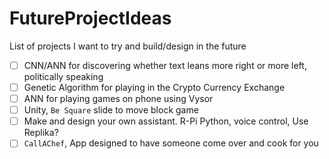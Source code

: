 # FutureProjectIdeas
List of projects I want to try and build/design in the future

- [ ] CNN/ANN for discovering whether text leans more right or more left, politically speaking
- [ ] Genetic Algorithm for playing in the Crypto Currency Exchange
- [ ] ANN for playing games on phone using Vysor
- [ ] Unity, `Be Square` slide to move block game
- [ ] Make and design your own assistant. R-Pi Python, voice control, Use Replika?
- [ ] `CallAChef`, App designed to have someone come over and cook for you
